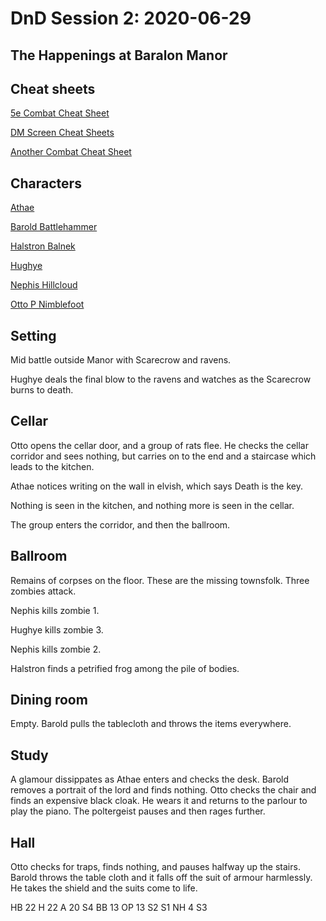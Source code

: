 # DnD Session 2: 2020-06-29
## The Happenings at Baralon Manor

## Cheat sheets

[5e Combat Cheat Sheet](https://github.com/ahumph/DnD-ISO/blob/master/5E%20Quick%20Reference%20Sheet%20v2.pdf)

[DM Screen Cheat Sheets](https://imgur.com/a/Dw9hp)

[Another Combat Cheat Sheet](https://i.redd.it/2esg4fs2c1541.png)

## Characters

[Athae](https://www.dndbeyond.com/characters/29656294)

[Barold Battlehammer](https://www.dndbeyond.com/characters/29656199)

[Halstron Balnek](https://www.dndbeyond.com/characters/29656273)

[Hughye](https://www.dndbeyond.com/characters/29656504)

[Nephis Hillcloud](https://www.dndbeyond.com/characters/29656304)

[Otto P Nimblefoot](https://www.dndbeyond.com/profile/ah309/characters/29371225)

## Setting

Mid battle outside Manor with Scarecrow and ravens.

Hughye deals the final blow to the ravens and watches as the Scarecrow burns to death.

## Cellar

Otto opens the cellar door, and a group of rats flee. He checks the cellar corridor and sees nothing, but carries on to the end and a staircase which leads to the kitchen.

Athae notices writing on the wall in elvish, which says Death is the key.

Nothing is seen in the kitchen, and nothing more is seen in the cellar.

The group enters the corridor, and then the ballroom.

## Ballroom

Remains of corpses on the floor. These are the missing townsfolk. Three zombies attack.

Nephis kills zombie 1.

Hughye kills zombie 3.

Nephis kills zombie 2.

Halstron finds a petrified frog among the pile of bodies.

## Dining room

Empty. Barold pulls the tablecloth and throws the items everywhere.

## Study

A glamour dissippates as Athae enters and checks the desk. Barold removes a portrait of the lord and finds nothing. Otto checks the chair and finds an expensive black cloak. He wears it and returns to the parlour to play the piano. The poltergeist pauses and then rages further.

## Hall

Otto checks for traps, finds nothing, and pauses halfway up the stairs. Barold throws the table cloth and it falls off the suit of armour harmlessly. He takes the shield and the suits come to life.

HB 22
H  22
A  20
S4
BB 13
OP 13
S2
S1
NH 4
S3